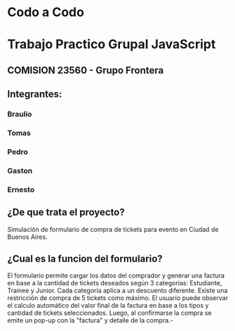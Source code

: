 # Codo a Codo
# Trabajo Practico Grupal JavaScript
## COMISION 23560 - Grupo Frontera
## Integrantes:
### Braulio
### Tomas
### Pedro
### Gaston
### Ernesto

## ¿De que trata el proyecto?
Simulación de formulario de compra de tickets para evento en Ciudad de Buenos Aires.

## ¿Cual es la funcion del formulario?
El formulario permite cargar los datos del comprador y generar una factura en base a la cantidad de tickets deseados según 3 categorias: Estudiante, Trainee y Junior. Cada categoría aplica a un descuento diferente.
Existe una restricción de compra de 5 tickets como máximo.
El usuario puede observar el calculo automático del valor final de la factura en base a los tipos y cantidad de tickets seleccionados.
Luego, al confirmarse la compra se emite un pop-up con la "factura" y detalle de la compra.-